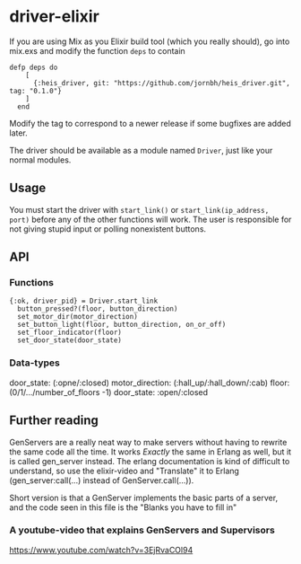 # driver-elixir

If you are using Mix as you Elixir build tool (which you really should), go into mix.exs and modify the function `deps` to contain

```[elixir]
defp deps do
    [
      {:heis_driver, git: "https://github.com/jornbh/heis_driver.git", tag: "0.1.0"}
    ]
  end
```

Modify the tag to correspond to a newer release if some bugfixes are added later.

The driver should be available as a module named `Driver`, just like your normal modules.

## Usage

You must start the driver with `start_link()` or `start_link(ip_address, port)` before any of the other functions will work. The user is responsible for not giving stupid input or polling nonexistent buttons.

## API

### Functions

```[elixir]
{:ok, driver_pid} = Driver.start_link
  button_pressed?(floor, button_direction)
  set_motor_dir(motor_direction)
  set_button_light(floor, button_direction, on_or_off)
  set_floor_indicator(floor)
  set_door_state(door_state)
```

### Data-types

door_state: (:opne/:closed) motor_direction: (:hall_up/:hall_down/:cab) floor: (0/1/.../number_of_floors -1) door_state: :open/:closed

## Further reading

GenServers are a really neat way to make servers without having to rewrite the same code all the time. It works _Exactly_ the same in Erlang as well, but it is called gen_server instead. The erlang documentation is kind of difficult to understand, so use the elixir-video and "Translate" it to Erlang (gen_server:call(...) instead of GenServer.call(...)).

Short version is that a GenServer implements the basic parts of a server, and the code seen in this file is the "Blanks you have to fill in"

### A youtube-video that explains GenServers and Supervisors

<https://www.youtube.com/watch?v=3EjRvaCOl94>
